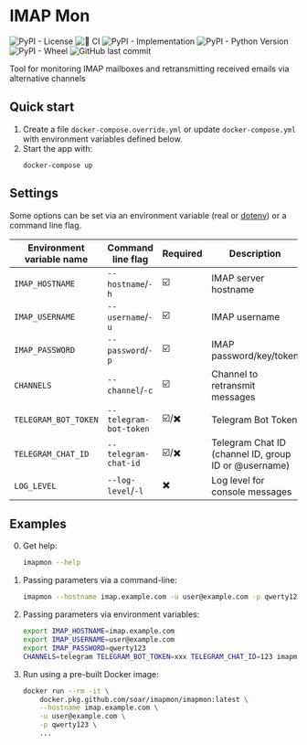 # IMAP Mon

![PyPI - License](https://img.shields.io/pypi/l/imapmon)
![🐍 CI](https://github.com/soar/imapmon/workflows/%F0%9F%90%8D%20CI/badge.svg?branch=master)
![PyPI - Implementation](https://img.shields.io/pypi/implementation/imapmon)
![PyPI - Python Version](https://img.shields.io/pypi/pyversions/imapmon)
![PyPI - Wheel](https://img.shields.io/pypi/wheel/imapmon)
![GitHub last commit](https://img.shields.io/github/last-commit/soar/imapmon)

Tool for monitoring IMAP mailboxes and retransmitting received emails via alternative channels

## Quick start

1. Create a file `docker-compose.override.yml` or update `docker-compose.yml` with environment variables defined below.
2. Start the app with:
    ```shell
    docker-compose up
    ```

## Settings

Some options can be set via an environment variable (real or [dotenv](https://github.com/theskumar/python-dotenv)) or a command line flag.

| Environment variable name | Command line flag | Required | Description |
| --- | --- | --- | --- |
| `IMAP_HOSTNAME` | `--hostname`/`-h` | ☑️ | IMAP server hostname |
| `IMAP_USERNAME` | `--username`/`-u` | ☑️ | IMAP username |
| `IMAP_PASSWORD` | `--password`/`-p` | ☑️ | IMAP password/key/token |
| `CHANNELS` | `--channel`/`-c` | ☑️ | Channel to retransmit messages |
| `TELEGRAM_BOT_TOKEN` | `--telegram-bot-token` | ☑️/✖️ | Telegram Bot Token |
| `TELEGRAM_CHAT_ID` | `--telegram-chat-id` | ☑️/✖️ | Telegram Chat ID (channel ID, group ID or @username) |
| `LOG_LEVEL` | `--log-level`/`-l` | ✖️ | Log level for console messages |

## Examples

0. Get help:
    ```bash
    imapmon --help
    ```
1. Passing parameters via a command-line:
    ```bash
    imapmon --hostname imap.example.com -u user@example.com -p qwerty123 -c telegram --telegram-bot-token "1234567890:EtneWwZtnEibpH6WZVsnZimbPXZLRurw" --telegram-chat-id "12345678"
    ```
2. Passing parameters via environment variables:
    ```bash
    export IMAP_HOSTNAME=imap.example.com
    export IMAP_USERNAME=user@example.com
    export IMAP_PASSWORD=qwerty123
    CHANNELS=telegram TELEGRAM_BOT_TOKEN=xxx TELEGRAM_CHAT_ID=123 imapmon
    ```
3. Run using a pre-built Docker image:
    ```bash
    docker run --rm -it \
        docker.pkg.github.com/soar/imapmon/imapmon:latest \
        --hostname imap.example.com \
        -u user@example.com \
        -p qwerty123 \
        ...
    ```
